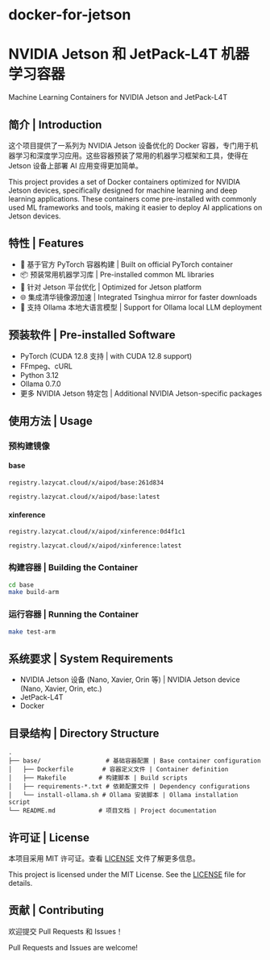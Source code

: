 # docker-for-jetson
# NVIDIA Jetson 和 JetPack-L4T 机器学习容器

Machine Learning Containers for NVIDIA Jetson and JetPack-L4T

## 简介 | Introduction

这个项目提供了一系列为 NVIDIA Jetson 设备优化的 Docker 容器，专门用于机器学习和深度学习应用。这些容器预装了常用的机器学习框架和工具，使得在 Jetson 设备上部署 AI 应用变得更加简单。

This project provides a set of Docker containers optimized for NVIDIA Jetson devices, specifically designed for machine learning and deep learning applications. These containers come pre-installed with commonly used ML frameworks and tools, making it easier to deploy AI applications on Jetson devices.

## 特性 | Features

- 🚀 基于官方 PyTorch 容器构建 | Built on official PyTorch container
- 📦 预装常用机器学习库 | Pre-installed common ML libraries
- 🔧 针对 Jetson 平台优化 | Optimized for Jetson platform
- 🌐 集成清华镜像源加速 | Integrated Tsinghua mirror for faster downloads
- 🤖 支持 Ollama 本地大语言模型 | Support for Ollama local LLM deployment

## 预装软件 | Pre-installed Software

- PyTorch (CUDA 12.8 支持 | with CUDA 12.8 support)
- FFmpeg、cURL
- Python 3.12
- Ollama 0.7.0
- 更多 NVIDIA Jetson 特定包 | Additional NVIDIA Jetson-specific packages

## 使用方法 | Usage

### 预构建镜像

#### base

`registry.lazycat.cloud/x/aipod/base:261d834`

`registry.lazycat.cloud/x/aipod/base:latest`

#### xinference

`registry.lazycat.cloud/x/aipod/xinference:0d4f1c1`

`registry.lazycat.cloud/x/aipod/xinference:latest`

### 构建容器 | Building the Container

```bash
cd base
make build-arm
```

### 运行容器 | Running the Container

```bash
make test-arm
```

## 系统要求 | System Requirements

- NVIDIA Jetson 设备 (Nano, Xavier, Orin 等) | NVIDIA Jetson device (Nano, Xavier, Orin, etc.)
- JetPack-L4T
- Docker

## 目录结构 | Directory Structure

```
.
├── base/                  # 基础容器配置 | Base container configuration
│   ├── Dockerfile        # 容器定义文件 | Container definition
│   ├── Makefile         # 构建脚本 | Build scripts
│   ├── requirements-*.txt # 依赖配置文件 | Dependency configurations
│   └── install-ollama.sh # Ollama 安装脚本 | Ollama installation script
└── README.md            # 项目文档 | Project documentation
```

## 许可证 | License

本项目采用 MIT 许可证。查看 [LICENSE](LICENSE) 文件了解更多信息。

This project is licensed under the MIT License. See the [LICENSE](LICENSE) file for details.

## 贡献 | Contributing

欢迎提交 Pull Requests 和 Issues！

Pull Requests and Issues are welcome!
